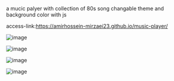 a mucic palyer with collection of 80s song
changable theme and background color with js

access-link:https://amirhossein-mirzaei23.github.io/music-player/

![image](https://github.com/Amirhossein-Mirzaei23/music-player/assets/139608937/41c3e92e-6359-478e-83e2-1410989cd47a)

![image](https://github.com/Amirhossein-Mirzaei23/music-player/assets/139608937/de2a2a1c-e5a2-41e9-ad2e-5d8b13c47c3b)

![image](https://github.com/Amirhossein-Mirzaei23/music-player/assets/139608937/39773358-3311-4356-9350-8429f06a3e69)

![image](https://github.com/Amirhossein-Mirzaei23/music-player/assets/139608937/b06f3b21-4f37-4218-809b-7a19cf48145e)
